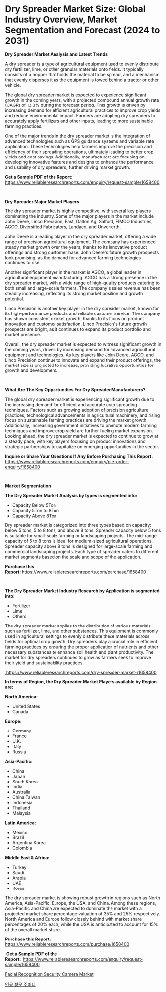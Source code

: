 <p><h1>Dry Spreader Market Size: Global Industry Overview, Market Segmentation and Forecast (2024 to 2031)</h1></p><p><strong>Dry Spreader Market Analysis and Latest Trends</strong></p>
<p><p>A dry spreader is a type of agricultural equipment used to evenly distribute dry fertilizer, lime, or other granular materials onto fields. It typically consists of a hopper that holds the material to be spread, and a mechanism that evenly disperses it as the equipment is towed behind a tractor or other vehicle.</p><p>The global dry spreader market is expected to experience significant growth in the coming years, with a projected compound annual growth rate (CAGR) of 13.3% during the forecast period. This growth is driven by increasing demand for efficient agricultural practices to improve crop yields and reduce environmental impact. Farmers are adopting dry spreaders to accurately apply fertilizers and other inputs, leading to more sustainable farming practices.</p><p>One of the major trends in the dry spreader market is the integration of advanced technologies such as GPS guidance systems and variable rate application. These technologies help farmers improve the precision and efficiency of their spreading operations, ultimately leading to better crop yields and cost savings. Additionally, manufacturers are focusing on developing innovative features and designs to enhance the performance and usability of dry spreaders, further driving market growth.</p></p>
<p><strong>Get a Sample PDF of the Report:&nbsp;</strong> <a href="https://www.reliableresearchreports.com/enquiry/request-sample/1658400">https://www.reliableresearchreports.com/enquiry/request-sample/1658400</a></p>
<p>&nbsp;</p>
<p><strong>Dry Spreader Major Market Players</strong></p>
<p><p>The dry spreader market is highly competitive, with several key players dominating the industry. Some of the major players in the market include John Deere, Linco Precision, Fast, Dalton Ag, Salford, FIMCO Industries, AGCO, Diversified Fabricators, Landaco, and Unverferth.</p><p>John Deere is a leading player in the dry spreader market, offering a wide range of precision agricultural equipment. The company has experienced steady market growth over the years, thanks to its innovative product offerings and strong customer base. John Deere's future growth prospects look promising, as the demand for advanced farming technologies continues to rise.</p><p>Another significant player in the market is AGCO, a global leader in agricultural equipment manufacturing. AGCO has a strong presence in the dry spreader market, with a wide range of high-quality products catering to both small and large-scale farmers. The company's sales revenue has been steadily increasing, reflecting its strong market position and growth potential.</p><p>Linco Precision is another key player in the dry spreader market, known for its high-performance products and reliable customer service. The company has shown consistent market growth, thanks to its focus on product innovation and customer satisfaction. Linco Precision's future growth prospects are bright, as it continues to expand its product portfolio and market presence.</p><p>Overall, the dry spreader market is expected to witness significant growth in the coming years, driven by increasing demand for advanced agricultural equipment and technologies. As key players like John Deere, AGCO, and Linco Precision continue to innovate and expand their product offerings, the market size is projected to increase, providing lucrative opportunities for growth and development.</p></p>
<p>&nbsp;</p>
<p><strong>What Are The Key Opportunities For Dry Spreader Manufacturers?</strong></p>
<p><p>The global dry spreader market is experiencing significant growth due to the increasing demand for efficient and accurate crop spreading techniques. Factors such as growing adoption of precision agriculture practices, technological advancements in agricultural machinery, and rising focus on sustainable farming practices are driving the market growth. Additionally, increasing government initiatives to promote modern farming techniques and improve crop yield are further fueling market expansion. Looking ahead, the dry spreader market is expected to continue to grow at a steady pace, with key players focusing on product innovations and strategic partnerships to capitalize on emerging opportunities in the sector.</p></p>
<p><strong>Inquire or Share Your Questions If Any Before Purchasing This Report:</strong> <a href="https://www.reliableresearchreports.com/enquiry/pre-order-enquiry/1658400">https://www.reliableresearchreports.com/enquiry/pre-order-enquiry/1658400</a></p>
<p>&nbsp;</p>
<p><strong>Market Segmentation</strong></p>
<p><strong>The Dry Spreader Market Analysis by types is segmented into:</strong></p>
<p><ul><li>Capacity Below 5Ton</li><li>Capacity 5Ton to 8Ton</li><li>Capacity Above 8Ton</li></ul></p>
<p><p>Dry spreader market is categorized into three types based on capacity: below 5 tons, 5 to 8 tons, and above 8 tons. Spreader capacity below 5 tons is suitable for small-scale farming or landscaping projects. The mid-range capacity of 5 to 8 tons is ideal for medium-sized agricultural operations. Spreader capacity above 8 tons is designed for large-scale farming and commercial landscaping projects. Each type of spreader caters to different market segments based on the scale and scope of the application.</p></p>
<p><strong>Purchase this Report:&nbsp;</strong><a href="https://www.reliableresearchreports.com/purchase/1658400">https://www.reliableresearchreports.com/purchase/1658400</a></p>
<p>&nbsp;</p>
<p><strong>The Dry Spreader Market Industry Research by Application is segmented into:</strong></p>
<p><ul><li>Fertilizer</li><li>Lime</li><li>Others</li></ul></p>
<p><p>The dry spreader market applies to the distribution of various materials such as fertilizer, lime, and other substances. This equipment is commonly used in agricultural settings to evenly distribute these materials across fields for optimal crop growth. Dry spreaders play a crucial role in efficient farming practices by ensuring the proper application of nutrients and other necessary substances to enhance soil health and plant productivity. The market for dry spreaders continues to grow as farmers seek to improve their yield and sustainability practices.</p></p>
<p><a href="https://www.reliableresearchreports.com/dry-spreader-market-r1658400">&nbsp;https://www.reliableresearchreports.com/dry-spreader-market-r1658400</a></p>
<p><strong>In terms of Region, the Dry Spreader Market Players available by Region are:</strong></p>
<p>
    <p> <strong> North America: </strong>
        <ul>
            <li>United States</li>
            <li>Canada</li>
        </ul>
        </p> 
    <p> <strong> Europe: </strong>
        <ul>
            <li>Germany</li>
            <li>France</li>
            <li>U.K.</li>
            <li>Italy</li>
            <li>Russia</li>
        </ul>
        </p> 
    <p> <strong> Asia-Pacific: </strong>
        <ul>
            <li>China</li>
            <li>Japan</li>
            <li>South Korea</li>
            <li>India</li>
            <li>Australia</li>
            <li>China Taiwan</li>
            <li>Indonesia</li>
            <li>Thailand</li>
            <li>Malaysia</li>
        </ul>
        </p> 
    <p> <strong> Latin America: </strong>
        <ul>
            <li>Mexico</li>
            <li>Brazil</li>
            <li>Argentina Korea</li>
            <li>Colombia</li>
        </ul>
        </p> 
    <p> <strong> Middle East & Africa: </strong>
        <ul>
            <li>Turkey</li>
            <li>Saudi</li>
            <li>Arabia</li>
            <li>UAE</li>
            <li>Korea</li>
        </ul>
    </p>
    </p>
<p><p>The dry spreader market is showing robust growth in regions such as North America, Asia-Pacific, Europe, the USA, and China. Among these regions, Asia-Pacific and China are expected to dominate the market with a projected market share percentage valuation of 35% and 25% respectively. North America and Europe follow closely behind with market share percentages of 20% each, while the USA is anticipated to account for 15% of the overall market share.</p></p>
<p><strong>Purchase this Report: </strong><a href="https://www.reliableresearchreports.com/purchase/1658400">https://www.reliableresearchreports.com/purchase/1658400</a></p>
<p>&nbsp;<strong>Get a Sample PDF of the Report:&nbsp;&nbsp;</strong><a href="https://www.reliableresearchreports.com/enquiry/request-sample/1658400">https://www.reliableresearchreports.com/enquiry/request-sample/1658400</a></p>
<p><strong></strong></p>
<p><p><a href="https://github.com/JameTravis/Market-Research-Report-List-4/blob/main/facial-recognition-security-camera-market.md">Facial Recognition Security Camera Market</a></p><p><a href="https://github.com/laholand/Market-Research-Report-List-3/blob/main/466198538549.md">인공 항문 주머니</a></p></p>